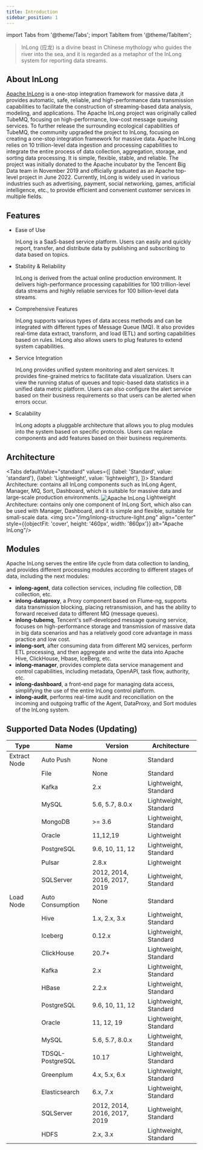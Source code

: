 ```yaml
---
title: Introduction
sidebar_position: 1
---
```


import Tabs from '@theme/Tabs';
import TabItem from '@theme/TabItem';

> InLong (应龙) is a divine beast in Chinese mythology who guides the river into the sea, 
> and it is regarded as a metaphor of the InLong system for reporting data streams.

## About InLong
[Apache InLong](https://inlong.apache.org) is a one-stop integration framework for massive data ,it provides automatic, safe, reliable, and high-performance data transmission capabilities to 
facilitate the construction of streaming-based data analysis, modeling, and applications. The Apache InLong project was originally called TubeMQ, focusing on high-performance, 
low-cost message queuing services. To further release the surrounding ecological capabilities of TubeMQ, the community upgraded the project to InLong, focusing on creating a one-stop integration framework for massive data. 
Apache InLong relies on 10 trillion-level data ingestion and processing capabilities to integrate the entire process of data collection, aggregation, storage, and sorting data processing. It is simple, flexible, stable, and reliable.
The project was initially donated to the Apache incubator by the Tencent Big Data team in November 2019 and officially graduated as an Apache top-level project in June 2022. Currently, InLong is widely used in various industries such as advertising, 
payment, social networking, games, artificial intelligence, etc., to provide efficient and convenient customer services in multiple fields.

## Features
- Ease of Use

  InLong is a SaaS-based service platform. Users can easily and quickly report, transfer, and distribute data by publishing and subscribing to data based on topics.

- Stability & Reliability

  InLong is derived from the actual online production environment. It delivers high-performance processing capabilities for 100 trillion-level data streams and highly reliable services for 100 billion-level data streams.

- Comprehensive Features

  InLong supports various types of data access methods and can be integrated with different types of Message Queue (MQ). It also provides real-time data extract, transform, and load (ETL) and sorting capabilities based on rules. InLong also allows users to plug features to extend system capabilities.

- Service Integration

  InLong provides unified system monitoring and alert services. It provides fine-grained metrics to facilitate data visualization. Users can view the running status of queues and topic-based data statistics in a unified data metric platform. Users can also configure the alert service based on their business requirements so that users can be alerted when errors occur.

- Scalability

  InLong adopts a pluggable architecture that allows you to plug modules into the system based on specific protocols. Users can replace components and add features based on their business requirements.

## Architecture
<Tabs
defaultValue="standard"
values={[
{label: 'Standard', value: 'standard'},
{label: 'Lightweight', value: 'lightweight'},
]}>
<TabItem value="standard"> Standard Architecture: contains all InLong components such as InLong Agent, Manager, MQ, Sort, Dashboard, which is suitable for massive data and large-scale production environments.
<img src="/img/inlong-structure-en.png" align="center" alt="Apache InLong"/>
</TabItem>
<TabItem value="lightweight"> Lightweight Architecture: contains only one component of InLong Sort, which also can be used with Manager, Dashboard, and it is simple and flexible, suitable for small-scale data.
<img src="/img/inlong-structure-light.png" align="center" style={{objectFit: 'cover', height: '460px', width: '860px'}} alt="Apache InLong"/>
</TabItem>
</Tabs>

## Modules
Apache InLong serves the entire life cycle from data collection to landing,  and provides different processing modules according to different stages of data,  including the next modules:

- **inlong-agent**,  data collection services, including file collection, DB collection, etc.
- **inlong-dataproxy**,  a Proxy component based on Flume-ng,  supports data transmission blocking,  placing retransmission, and has the ability to forward received data to different MQ (message queues).
- **inlong-tubemq**,  Tencent's self-developed message queuing service,  focuses on high-performance storage and transmission of massive data in big data scenarios and has a relatively good core advantage in mass practice and low cost.
- **inlong-sort**,  after consuming data from different MQ services,  perform ETL processing,  and then aggregate and write the data into Apache Hive, ClickHouse,  Hbase,  IceBerg,  etc.
- **inlong-manager**, provides complete data service management and control capabilities,  including metadata,  OpenAPI,  task flow,  authority,  etc.
- **inlong-dashboard**, a front-end page for managing data access,  simplifying the use of the entire InLong control platform.
- **inlong-audit**, performs real-time audit and reconciliation on the incoming and outgoing traffic of the Agent, DataProxy, and Sort modules of the InLong system.

## Supported Data Nodes (Updating)
| Type         | Name              | Version                      | Architecture          |
|--------------|-------------------|------------------------------|-----------------------|
| Extract Node | Auto Push         | None                         | Standard              |
|              | File              | None                         | Standard              |
|              | Kafka             | 2.x                          | Lightweight, Standard |
|              | MySQL             | 5.6, 5.7, 8.0.x              | Lightweight, Standard |
|              | MongoDB           | >= 3.6                       | Lightweight, Standard |
|              | Oracle            | 11,12,19                     | Lightweight           |
|              | PostgreSQL        | 9.6, 10, 11, 12              | Lightweight, Standard |
|              | Pulsar            | 2.8.x                        | Lightweight           |
|              | SQLServer         | 2012, 2014, 2016, 2017, 2019 | Lightweight, Standard |
| Load Node    | Auto Consumption  | None                         | Standard              |
|              | Hive              | 1.x, 2.x, 3.x                | Lightweight, Standard |
|              | Iceberg           | 0.12.x                       | Lightweight, Standard |
|              | ClickHouse        | 20.7+                        | Lightweight, Standard |
|              | Kafka             | 2.x                          | Lightweight, Standard |
|              | HBase             | 2.2.x                        | Lightweight, Standard |
|              | PostgreSQL        | 9.6, 10, 11, 12              | Lightweight, Standard |
|              | Oracle            | 11, 12, 19                   | Lightweight, Standard |
|              | MySQL             | 5.6, 5.7, 8.0.x              | Lightweight, Standard |
|              | TDSQL-PostgreSQL  | 10.17                        | Lightweight, Standard |
|              | Greenplum         | 4.x, 5.x, 6.x                | Lightweight, Standard |
|              | Elasticsearch     | 6.x, 7.x                     | Lightweight, Standard |
|              | SQLServer         | 2012, 2014, 2016, 2017, 2019 | Lightweight, Standard |
|              | HDFS              | 2.x, 3.x                     | Lightweight, Standard |
